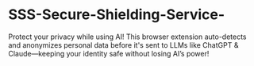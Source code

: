 # SSS-Secure-Shielding-Service-
Protect your privacy while using AI! This browser extension auto-detects and anonymizes personal data before it's sent to LLMs like ChatGPT &amp; Claude—keeping your identity safe without losing AI’s power!
